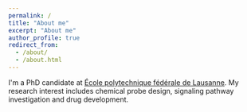 ```yaml
---
permalink: /
title: "About me"
excerpt: "About me"
author_profile: true
redirect_from: 
  - /about/
  - /about.html
---
```

I'm a PhD candidate at [École polytechnique fédérale de Lausanne](https://people.epfl.ch/song.chen). My research interest includes chemical probe design, signaling pathway investigation and drug development.

